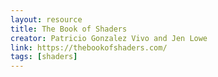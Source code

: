 ```yaml
---
layout: resource
title: The Book of Shaders
creator: Patricio Gonzalez Vivo and Jen Lowe
link: https://thebookofshaders.com/
tags: [shaders]
---
```


